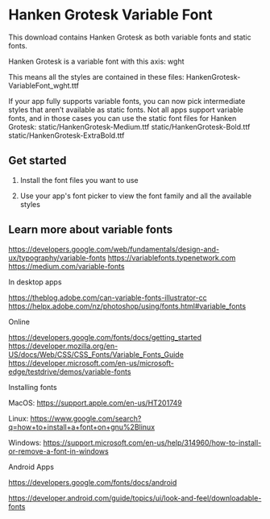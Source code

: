 Hanken Grotesk Variable Font
============================

This download contains Hanken Grotesk as both variable fonts and static fonts.

Hanken Grotesk is a variable font with this axis:
  wght

This means all the styles are contained in these files:
  HankenGrotesk-VariableFont_wght.ttf

If your app fully supports variable fonts, you can now pick intermediate styles
that aren’t available as static fonts. Not all apps support variable fonts, and
in those cases you can use the static font files for Hanken Grotesk:
  static/HankenGrotesk-Medium.ttf
  static/HankenGrotesk-Bold.ttf
  static/HankenGrotesk-ExtraBold.ttf

Get started
-----------

1. Install the font files you want to use

2. Use your app's font picker to view the font family and all the
available styles

Learn more about variable fonts
-------------------------------

  https://developers.google.com/web/fundamentals/design-and-ux/typography/variable-fonts
  https://variablefonts.typenetwork.com
  https://medium.com/variable-fonts

In desktop apps

  https://theblog.adobe.com/can-variable-fonts-illustrator-cc
  https://helpx.adobe.com/nz/photoshop/using/fonts.html#variable_fonts

Online

  https://developers.google.com/fonts/docs/getting_started
  https://developer.mozilla.org/en-US/docs/Web/CSS/CSS_Fonts/Variable_Fonts_Guide
  https://developer.microsoft.com/en-us/microsoft-edge/testdrive/demos/variable-fonts

Installing fonts

  MacOS: https://support.apple.com/en-us/HT201749

  Linux: https://www.google.com/search?q=how+to+install+a+font+on+gnu%2Blinux

  Windows: https://support.microsoft.com/en-us/help/314960/how-to-install-or-remove-a-font-in-windows

Android Apps

  https://developers.google.com/fonts/docs/android
  
  https://developer.android.com/guide/topics/ui/look-and-feel/downloadable-fonts

